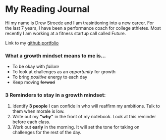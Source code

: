 # My Reading Journal
Hi my name is Drew Stroede and I am trasintioning into a new career. For the last 7 years, I have been a performance coach for college athletes. Most recently I am working at a fitness startup call called Future.

Link to my [github portfolio](https://github.com/dstroede)

### What a growth mindset means to me is...
- To be okay with *failure*
- To look at challenges as an *opportunity* for growth
- To bring *positive* energy to each day
- Keep moving ~~forwad~~

### 3 Reminders to stay in a growth mindset:

1. Identify __3 people__ I can confide in who will reaffirm my ambitions. Talk to them when morale is low.
2. Write out my __"why"__ in the front of my notebook. Look at this reminder before each class.
3. Work out __early__ in the morning. It will set the tone for taking on challenges for the rest of the day.

